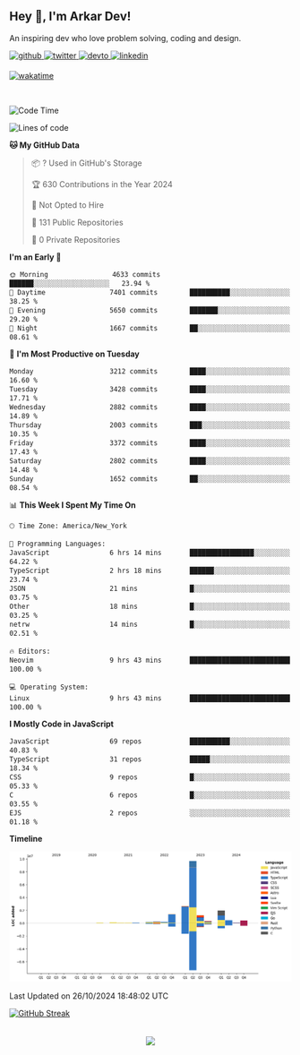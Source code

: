 ## Hey 👋, I'm Arkar Dev!  

An inspiring dev who love problem solving, coding and design.

<a href="https://github.com/Riley1101" target="_blank">
<img src=https://img.shields.io/badge/github-%2324292e.svg?&style=for-the-badge&logo=github&logoColor=white alt=github style="margin-bottom: 5px;" />
</a>
<a href="https://twitter.com/arkardev" target="_blank">
<img src=https://img.shields.io/badge/twitter-%2300acee.svg?&style=for-the-badge&logo=twitter&logoColor=white alt=twitter style="margin-bottom: 5px;" />
</a>
<a href="https://dev.to/riley1101" target="_blank">
<img src=https://img.shields.io/badge/dev.to-%2308090A.svg?&style=for-the-badge&logo=dev.to&logoColor=white alt=devto style="margin-bottom: 5px;" />
</a>
<a href="https://linkedin.com/in/arkar-kaung-myat" target="_blank">
<img src=https://img.shields.io/badge/linkedin-%231E77B5.svg?&style=for-the-badge&logo=linkedin&logoColor=white alt=linkedin style="margin-bottom: 5px;" />
</a>
  
[![wakatime](https://wakatime.com/badge/user/cf23b6e3-75f8-4c04-b0e3-273191c8d2ec.svg)](https://wakatime.com/@cf23b6e3-75f8-4c04-b0e3-273191c8d2ec)

<br/>

<!--START_SECTION:waka-->
![Code Time](http://img.shields.io/badge/Code%20Time-1%2C129%20hrs%2050%20mins-blue)

![Lines of code](https://img.shields.io/badge/From%20Hello%20World%20I%27ve%20Written-19.0%20million%20lines%20of%20code-blue)

**🐱 My GitHub Data** 

> 📦 ? Used in GitHub's Storage 
 > 
> 🏆 630 Contributions in the Year 2024
 > 
> 🚫 Not Opted to Hire
 > 
> 📜 131 Public Repositories 
 > 
> 🔑 0 Private Repositories 
 > 
**I'm an Early 🐤** 

```text
🌞 Morning                4633 commits        ██████░░░░░░░░░░░░░░░░░░░   23.94 % 
🌆 Daytime                7401 commits        ██████████░░░░░░░░░░░░░░░   38.25 % 
🌃 Evening                5650 commits        ███████░░░░░░░░░░░░░░░░░░   29.20 % 
🌙 Night                  1667 commits        ██░░░░░░░░░░░░░░░░░░░░░░░   08.61 % 
```
📅 **I'm Most Productive on Tuesday** 

```text
Monday                   3212 commits        ████░░░░░░░░░░░░░░░░░░░░░   16.60 % 
Tuesday                  3428 commits        ████░░░░░░░░░░░░░░░░░░░░░   17.71 % 
Wednesday                2882 commits        ████░░░░░░░░░░░░░░░░░░░░░   14.89 % 
Thursday                 2003 commits        ███░░░░░░░░░░░░░░░░░░░░░░   10.35 % 
Friday                   3372 commits        ████░░░░░░░░░░░░░░░░░░░░░   17.43 % 
Saturday                 2802 commits        ████░░░░░░░░░░░░░░░░░░░░░   14.48 % 
Sunday                   1652 commits        ██░░░░░░░░░░░░░░░░░░░░░░░   08.54 % 
```


📊 **This Week I Spent My Time On** 

```text
🕑︎ Time Zone: America/New_York

💬 Programming Languages: 
JavaScript               6 hrs 14 mins       ████████████████░░░░░░░░░   64.22 % 
TypeScript               2 hrs 18 mins       ██████░░░░░░░░░░░░░░░░░░░   23.74 % 
JSON                     21 mins             █░░░░░░░░░░░░░░░░░░░░░░░░   03.75 % 
Other                    18 mins             █░░░░░░░░░░░░░░░░░░░░░░░░   03.25 % 
netrw                    14 mins             █░░░░░░░░░░░░░░░░░░░░░░░░   02.51 % 

🔥 Editors: 
Neovim                   9 hrs 43 mins       █████████████████████████   100.00 % 

💻 Operating System: 
Linux                    9 hrs 43 mins       █████████████████████████   100.00 % 
```

**I Mostly Code in JavaScript** 

```text
JavaScript               69 repos            ██████████░░░░░░░░░░░░░░░   40.83 % 
TypeScript               31 repos            █████░░░░░░░░░░░░░░░░░░░░   18.34 % 
CSS                      9 repos             █░░░░░░░░░░░░░░░░░░░░░░░░   05.33 % 
C                        6 repos             █░░░░░░░░░░░░░░░░░░░░░░░░   03.55 % 
EJS                      2 repos             ░░░░░░░░░░░░░░░░░░░░░░░░░   01.18 % 
```



**Timeline**

![Lines of Code chart](https://raw.githubusercontent.com/Riley1101/Riley1101/main/assets/bar_graph.png)


 Last Updated on 26/10/2024 18:48:02 UTC
<!--END_SECTION:waka-->

[![GitHub Streak](https://streak-stats.demolab.com?user=Riley1101)](https://git.io/streak-stats)
  
<br/>  
<div align="center">
<img src="https://komarev.com/ghpvc/?username=Riley1101&&style=flat-square" align="center" />
</div>  

